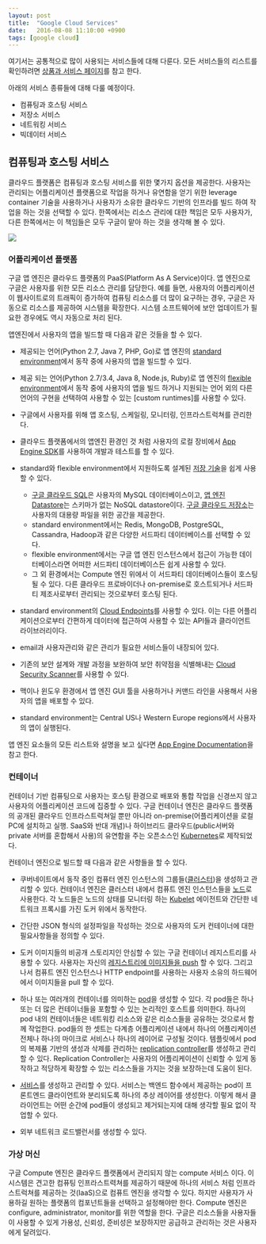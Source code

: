 ```yaml
---
layout: post
title:  "Google Cloud Services"
date:   2016-08-08 11:10:00 +0900
tags: [google cloud]
---
```


여기서는 공통적으로 많이 사용되는 서비스들에 대해 다룬다. 모든 서비스들의 리스트를 확인하려면 [상품과 서비스 페이지]를 참고 한다.

아래의 서비스 종류들에 대해 다룰 예정이다.

* 컴퓨팅과 호스팅 서비스
* 저장소 서비스
* 네트워킹 서비스
* 빅데이터 서비스

## 컴퓨팅과 호스팅 서비스

클라우드 플랫폼은 컴퓨팅과 호스팅 서비스를 위한 몇가지 옵션을 제공한다. 사용자는 관리되는 어플리케이션 플랫폼으로 작업을 하거나 유연함을 얻기 위한 leverage container 기술을 사용하거나 사용자가 소유한 클라우드 기반의 인프라를 빌드 하여 작업을 하는 것을 선택할 수 있다. 한쪽에서는 리소스 관리에 대한 책임은 모두 사용자가, 다른 한쪽에서는 이 책임들은 모두 구글이 맡아 하는 것을 생각해 볼 수 있다.

![](http://yonghochoi.github.io/images/google-cloud/ops-continuum.png)

### 어플리케이션 플랫폼

구글 앱 엔진은 클라우드 플랫폼의 PaaS(Platform As A Service)이다. 앱 엔진으로 구글은 사용자를 위한 모든 리소스 관리를 담당한다. 예를 들면, 사용자의 어플리케이션이 웹사이트로의 트래픽이 증가하여 컴퓨팅 리소스를 더 많이 요구하는 경우, 구글은 자동으로 리소스를 제공하여 시스템을 확장한다. 시스템 소프트웨어에 보안 업데이트가 필요한 경우에도 역시 자동으로 처리 된다.

앱엔진에서 사용자의 앱을 빌드할 때 다음과 같은 것들을 할 수 있다.

*  제공되는 언어(Python 2.7, Java 7, PHP, Go)로 앱 엔진의 [standard environment]에서 동작 중에 사용자의 앱을 빌드할 수 있다.

* 제공 되는 언어(Python 2.7/3.4, Java 8, Node.js, Ruby)로 앱 엔진의 [flexible environment]에서 동작 중에 사용자의 앱을 빌드 하거나 지원되는 언어 외의 다른 언어의 구현을 선택하여 사용할 수 있는 [custom runtimes]를 사용할 수 있다.

* 구글에서 사용자를 위해 앱 호스팅, 스케일링, 모니터링, 인프라스트럭쳐를 관리한다.

* 클라우드 플랫폼에서의 앱엔진 환경인 것 처럼 사용자의 로컬 장비에서 [App Engine SDK]를 사용하여 개발과 테스트를 할 수 있다.

* standard와 flexible environment에서 지원하도록 설계된 [저장 기술]을 쉽게 사용할 수 있다.
  * [구글 클라우드 SQL]은 사용자의 MySQL 데이터베이스이고, [앱 엔진 Datastore]는 스키마가 없는 NoSQL datastore이다. [구글 클라우드 저장소]는 사용자의 대용량 파일을 위한 공간을 제공한다.
  * standard environment에서는 Redis, MongoDB, PostgreSQL, Cassandra, Hadoop과 같은 다양한 서드파티 데이터베이스를 선택할 수 있다.
  * flexible environment에서는 구글 앱 엔진 인스턴스에서 접근이 가능한 데이터베이스라면 어떠한 서드파티 데이터베이스든 쉽게 사용할 수 있다.
  * 그 외 환경에서는 Compute 엔진 위에서 이 서드파티 데이터베이스들이 호스팅 될 수 있다. 다른 클라우드 프로바이더나 on-premise로 호스트되거나 서드파티 제조사로부터 관리되는 것으로부터 호스팅 된다.

* standard environment의 [Cloud Endpoints]를 사용할 수 있다. 이는 다른 어플리케이션으로부터 간편하게 데이터에 접근하여 사용할 수 있는 API들과 클라이언트 라이브러리이다.

* email과 사용자관리와 같은 관리가 필요한 서비스들이 내장되어 있다.

* 기존의 보안 설계와 개발 과정을 보완하여 보안 취약점을 식별해내는 [Cloud Security Scanner]를 사용할 수 있다.

* 맥이나 윈도우 환경에서 앱 엔진 GUI 툴을 사용하거나 커맨드 라인을 사용해서 사용자의 앱을 배포할 수 있다.

* standard environment는 Central US나 Western Europe regions에서 사용자의 앱이 실행된다.

앱 엔진 요소들의 모든 리스트와 설명을 보고 싶다면 [App Engine Documentation]을 참고 한다.

### 컨테이너

컨테이너 기반 컴퓨팅으로 사용자는 호스팅 환경으로 배포와 통합 작업을 신경쓰지 않고 사용자의 어플리케이션 코드에 집중할 수 있다. 구글 컨테이너 엔진은 클라우드 플랫폼의 공개된 클라우드 인프라스트럭쳐일 뿐만 아니라 on-premise(어플리케이션을 로컬 PC에 설치하고 실행. SaaS와 반대 개념)나 하이브리드 클라우드(public서버와 private 서버를 혼합해서 사용)의 유연함을 주는 오픈소스인 [Kubernetes]로 제작되었다.

컨테이너 엔진으로 빌드할 때 다음과 같은 사항들을 할 수 있다.

* 쿠버네이트에서 동작 중인 컴퓨터 엔진 인스턴스의 그룹들([클러스터])을 생성하고 관리할 수 있다. 컨테이너 엔진은 클러스터 내에서 컴퓨트 엔진 인스턴스들을 [노드]로 사용한다. 각 노드들은 노드의 상태를 모니터링 하는 [Kubelet] 에이전트와 간단한 네트워크 프록시를 가진 도커 위에서 동작한다.

* 간단한 JSON 형식의 설정파일을 작성하는 것으로 사용자의 도커 컨테이너에 대한 필요사항들을 정의할 수 있다.

* 도커 이미지들의 비공개 스토리지인 안심할 수 있는 구글 컨테이너 레지스트리를 사용할 수 있다. 사용자는 자신의 [레지스트리에 이미지들을 push] 할 수 있다. 그리고 나서 컴퓨트 엔진 인스턴스나 HTTP endpoint를 사용하는 사용자 소유의 하드웨어에서 이미지들을 pull 할 수 있다.

* 하나 또는 여러개의 컨테이너를 의미하는 [pod]을 생성할 수 있다. 각 pod들은 하나 또는 더 많은 컨테이너들을 포함할 수 있는 논리적인 호스트를 의미한다. 하나의 pod 내의 컨테이너들은 네트워킹 리소스와 같은 리소스들을 공유하는 것으로서 함께 작업한다. pod들의 한 셋트는 다계층 어플리케이션 내에서 하나의 어플리케이션 전체나 하나의 마이크로 서비스나 하나의 레이어로 구성될 것이다. 템플릿에서 pod의 복제품 기반의 생성과 삭제를 관리하는 [replication controller]를 생성하고 관리할 수 있다. Replication Controller는 사용자의 어플리케이션이 신뢰할 수 있게 동작하고 적당하게 확장할 수 있는 리소스들을 가지는 것을 보장하는데 도움이 된다.

* [서비스]를 생성하고 관리할 수 있다. 서비스는 백엔드 함수에서 제공하는 pod이 프론트엔드 클라이언트와 분리되도록 하나의 추상 레이어를 생성한다. 이렇게 해서 클라이언트는 어떤 순간에 pod들이 생성되고 제거되는지에 대해 생각할 필요 없이 작업할 수 있다.

* 외부 네트워크 로드밸런서를 생성할 수 있다.

### 가상 머신

구글 Compute 엔진은 클라우드 플랫폼에서 관리되지 않는 compute 서비스 이다. 이 시스템은 견고한 컴퓨팅 인프라스트력쳐를 제공하기 때문에 하나의 서비스 처럼 인프라스트럭쳐를 제공하는 것(IaaS)으로 컴퓨트 엔진을 생각할 수 있다. 하지만 사용자가 사용하길 원하는 플랫폼의 컴포넌트들을 선택하고 설정해야만 한다. Compute 엔진은 configure, administrator, monitor를 위한 역할을 한다. 구글은 리소스들을 사용자들이 사용할 수 있게 가용성, 신뢰성, 준비성은 보장하지만 공급하고 관리하는 것은 사용자에게 달려있다. 

[상품과 서비스 페이지]: https://cloud.google.com/products/
[standard environment]: https://cloud.google.com/appengine/docs/about-the-standard-environment
[flexible environment]: https://cloud.google.com/appengine/docs/flexible/
[custom environment]: https://cloud.google.com/appengine/docs/flexible/custom-runtimes/
[App Engine SDK]: https://cloud.google.com/appengine/downloads
[저장 기술]: https://cloud.google.com/appengine/docs/about-the-standard-environment#storage
[구글 클라우드 SQL]: https://cloud.google.com/appengine/docs/about-the-standard-environment#cloudsql
[앱 엔진 Datastore]: https://cloud.google.com/appengine/docs/about-the-standard-environment#datastore
[구글 클라우드 저장소]: https://cloud.google.com/appengine/docs/about-the-standard-environment#gcslibrary
[Cloud Endpoints]: https://cloud.google.com/appengine/docs/about-the-standard-environment#Endpoints
[Cloud Security Scanner]: https://cloud.google.com/security-scanner/
[App Engine Documentation]: https://cloud.google.com/appengine/docs
[Kubernetes]: http://kubernetes.io/docs/whatisk8s/
[클러스터]: https://cloud.google.com/container-engine/docs/clusters/
[노드]: https://cloud.google.com/container-engine/docs/clusters/#nodes
[Kubelet]: http://kubernetes.io/docs/admin/kubelet/
[레지스트리에 이미지들을 push]: https://cloud.google.com/tools/container-registry/#pushing_to_the_registry
[pod]: http://kubernetes.io/docs/user-guide/pods/#what_is_a_pod
[replication controller]: http://kubernetes.io/docs/user-guide/replication-controller/
[서비스]: http://kubernetes.io/docs/user-guide/services/
